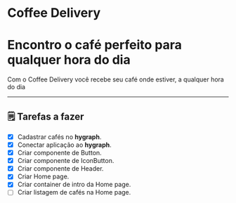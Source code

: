 # Coffee Delivery
<h1>Encontro o café perfeito para qualquer hora do dia</h1>
<p>Com o Coffee Delivery você recebe seu café onde estiver, a qualquer hora do dia</p>

---

## 🗒️ Tarefas a fazer

- [x] Cadastrar cafés no **hygraph**.
- [x] Conectar aplicação ao **hygraph**.
- [x] Criar componente de Button.
- [x] Criar componente de IconButton.
- [x] Criar componente de Header.
- [x] Criar Home page.
- [x] Criar container de intro da Home page.
- [ ] Criar listagem de cafés na Home page.
